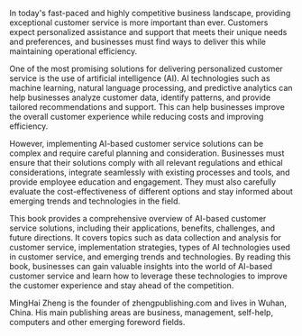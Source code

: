 
In today's fast-paced and highly competitive business landscape, providing exceptional customer service is more important than ever. Customers expect personalized assistance and support that meets their unique needs and preferences, and businesses must find ways to deliver this while maintaining operational efficiency.

One of the most promising solutions for delivering personalized customer service is the use of artificial intelligence (AI). AI technologies such as machine learning, natural language processing, and predictive analytics can help businesses analyze customer data, identify patterns, and provide tailored recommendations and support. This can help businesses improve the overall customer experience while reducing costs and improving efficiency.

However, implementing AI-based customer service solutions can be complex and require careful planning and consideration. Businesses must ensure that their solutions comply with all relevant regulations and ethical considerations, integrate seamlessly with existing processes and tools, and provide employee education and engagement. They must also carefully evaluate the cost-effectiveness of different options and stay informed about emerging trends and technologies in the field.

This book provides a comprehensive overview of AI-based customer service solutions, including their applications, benefits, challenges, and future directions. It covers topics such as data collection and analysis for customer service, implementation strategies, types of AI technologies used in customer service, and emerging trends and technologies. By reading this book, businesses can gain valuable insights into the world of AI-based customer service and learn how to leverage these technologies to improve the customer experience and stay ahead of the competition.

MingHai Zheng is the founder of zhengpublishing.com and lives in Wuhan, China. His main publishing areas are business, management, self-help, computers and other emerging foreword fields.
